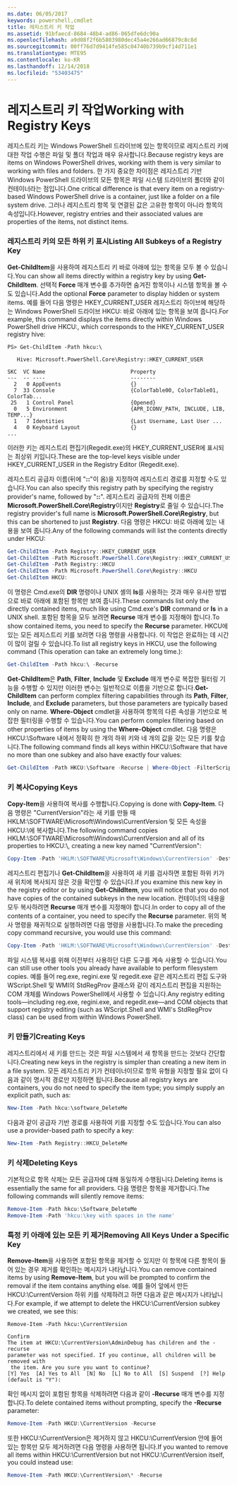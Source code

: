 ```yaml
---
ms.date: 06/05/2017
keywords: powershell,cmdlet
title: 레지스트리 키 작업
ms.assetid: 91bfaecd-8684-48b4-ad86-065dfe6dc90a
ms.openlocfilehash: a9d08f2f6b5803980dec45a4e266ad66879c8c8d
ms.sourcegitcommit: 00ff76d7d9414fe585c04740b739b9cf14d711e1
ms.translationtype: MTE95
ms.contentlocale: ko-KR
ms.lasthandoff: 12/14/2018
ms.locfileid: "53403475"
---
```

# <a name="working-with-registry-keys"></a><span data-ttu-id="add57-103">레지스트리 키 작업</span><span class="sxs-lookup"><span data-stu-id="add57-103">Working with Registry Keys</span></span>

<span data-ttu-id="add57-104">레지스트리 키는 Windows PowerShell 드라이브에 있는 항목이므로 레지스트리 키에 대한 작업 수행은 파일 및 폴더 작업과 매우 유사합니다.</span><span class="sxs-lookup"><span data-stu-id="add57-104">Because registry keys are items on Windows PowerShell drives, working with them is very similar to working with files and folders.</span></span> <span data-ttu-id="add57-105">한 가지 중요한 차이점은 레지스트리 기반 Windows PowerShell 드라이브의 모든 항목은 파일 시스템 드라이브의 폴더와 같이 컨테이너라는 점입니다.</span><span class="sxs-lookup"><span data-stu-id="add57-105">One critical difference is that every item on a registry-based Windows PowerShell drive is a container, just like a folder on a file system drive.</span></span> <span data-ttu-id="add57-106">그러나 레지스트리 항목 및 연결된 값은 고유한 항목이 아니라 항목의 속성입니다.</span><span class="sxs-lookup"><span data-stu-id="add57-106">However, registry entries and their associated values are properties of the items, not distinct items.</span></span>

### <a name="listing-all-subkeys-of-a-registry-key"></a><span data-ttu-id="add57-107">레지스트리 키의 모든 하위 키 표시</span><span class="sxs-lookup"><span data-stu-id="add57-107">Listing All Subkeys of a Registry Key</span></span>

<span data-ttu-id="add57-108">**Get-ChildItem**을 사용하여 레지스트리 키 바로 아래에 있는 항목을 모두 볼 수 있습니다.</span><span class="sxs-lookup"><span data-stu-id="add57-108">You can show all items directly within a registry key by using **Get-ChildItem**.</span></span> <span data-ttu-id="add57-109">선택적 **Force** 매개 변수를 추가하면 숨겨진 항목이나 시스템 항목을 볼 수도 있습니다.</span><span class="sxs-lookup"><span data-stu-id="add57-109">Add the optional **Force** parameter to display hidden or system items.</span></span> <span data-ttu-id="add57-110">예를 들어 다음 명령은 HKEY_CURRENT_USER 레지스트리 하이브에 해당하는 Windows PowerShell 드라이브 HKCU: 바로 아래에 있는 항목을 보여 줍니다.</span><span class="sxs-lookup"><span data-stu-id="add57-110">For example, this command displays the items directly within Windows PowerShell drive HKCU:, which corresponds to the HKEY_CURRENT_USER registry hive:</span></span>

```
PS> Get-ChildItem -Path hkcu:\

   Hive: Microsoft.PowerShell.Core\Registry::HKEY_CURRENT_USER

SKC  VC Name                           Property
---  -- ----                           --------
  2   0 AppEvents                      {}
  7  33 Console                        {ColorTable00, ColorTable01, ColorTab...
 25   1 Control Panel                  {Opened}
  0   5 Environment                    {APR_ICONV_PATH, INCLUDE, LIB, TEMP...}
  1   7 Identities                     {Last Username, Last User ...
  4   0 Keyboard Layout                {}
...
```

<span data-ttu-id="add57-111">이러한 키는 레지스트리 편집기(Regedit.exe)의 HKEY_CURRENT_USER에 표시되는 최상위 키입니다.</span><span class="sxs-lookup"><span data-stu-id="add57-111">These are the top-level keys visible under HKEY_CURRENT_USER in the Registry Editor (Regedit.exe).</span></span>

<span data-ttu-id="add57-112">레지스트리 공급자 이름(뒤에 "**::**"이 옴)을 지정하여 레지스트리 경로를 지정할 수도 있습니다.</span><span class="sxs-lookup"><span data-stu-id="add57-112">You can also specify this registry path by specifying the registry provider's name, followed by "**::**".</span></span> <span data-ttu-id="add57-113">레지스트리 공급자의 전체 이름은 **Microsoft.PowerShell.Core\\Registry**이지만 **Registry**로 줄일 수 있습니다.</span><span class="sxs-lookup"><span data-stu-id="add57-113">The registry provider's full name is **Microsoft.PowerShell.Core\\Registry**, but this can be shortened to just **Registry**.</span></span> <span data-ttu-id="add57-114">다음 명령은 HKCU: 바로 아래에 있는 내용을 보여 줍니다.</span><span class="sxs-lookup"><span data-stu-id="add57-114">Any of the following commands will list the contents directly under HKCU:</span></span>

```powershell
Get-ChildItem -Path Registry::HKEY_CURRENT_USER
Get-ChildItem -Path Microsoft.PowerShell.Core\Registry::HKEY_CURRENT_USER
Get-ChildItem -Path Registry::HKCU
Get-ChildItem -Path Microsoft.PowerShell.Core\Registry::HKCU
Get-ChildItem HKCU:
```

<span data-ttu-id="add57-115">이 명령은 Cmd.exe의 **DIR** 명령이나 UNIX 셸의 **ls**를 사용하는 것과 매우 유사한 방법으로 바로 아래에 포함된 항목만 보여 줍니다.</span><span class="sxs-lookup"><span data-stu-id="add57-115">These commands list only the directly contained items, much like using Cmd.exe's **DIR** command or **ls** in a UNIX shell.</span></span> <span data-ttu-id="add57-116">포함된 항목을 모두 보려면 **Recurse** 매개 변수를 지정해야 합니다.</span><span class="sxs-lookup"><span data-stu-id="add57-116">To show contained items, you need to specify the **Recurse** parameter.</span></span> <span data-ttu-id="add57-117">HKCU에 있는 모든 레지스트리 키를 보려면 다음 명령을 사용합니다. 이 작업은 완료하는 데 시간이 많이 걸릴 수 있습니다.</span><span class="sxs-lookup"><span data-stu-id="add57-117">To list all registry keys in HKCU, use the following command (This operation can take an extremely long time.):</span></span>

```powershell
Get-ChildItem -Path hkcu:\ -Recurse
```

<span data-ttu-id="add57-118">**Get-ChildItem**은 **Path**, **Filter**, **Include** 및 **Exclude** 매개 변수로 복잡한 필터링 기능을 수행할 수 있지만 이러한 변수는 일반적으로 이름을 기반으로 합니다.</span><span class="sxs-lookup"><span data-stu-id="add57-118">**Get-ChildItem** can perform complex filtering capabilities through its **Path**, **Filter**, **Include**, and **Exclude** parameters, but those parameters are typically based only on name.</span></span> <span data-ttu-id="add57-119">**Where-Object** cmdlet을 사용하여 항목의 다른 속성을 기반으로 복잡한 필터링을 수행할 수 있습니다.</span><span class="sxs-lookup"><span data-stu-id="add57-119">You can perform complex filtering based on other properties of items by using the **Where-Object** cmdlet.</span></span> <span data-ttu-id="add57-120">다음 명령은 HKCU:\\Software 내에서 정확히 한 개의 하위 키와 네 개의 값을 갖는 모든 키를 찾습니다.</span><span class="sxs-lookup"><span data-stu-id="add57-120">The following command finds all keys within HKCU:\\Software that have no more than one subkey and also have exactly four values:</span></span>

```powershell
Get-ChildItem -Path HKCU:\Software -Recurse | Where-Object -FilterScript {($_.SubKeyCount -le 1) -and ($_.ValueCount -eq 4) }
```

### <a name="copying-keys"></a><span data-ttu-id="add57-121">키 복사</span><span class="sxs-lookup"><span data-stu-id="add57-121">Copying Keys</span></span>

<span data-ttu-id="add57-122">**Copy-Item**을 사용하여 복사를 수행합니다.</span><span class="sxs-lookup"><span data-stu-id="add57-122">Copying is done with **Copy-Item**.</span></span> <span data-ttu-id="add57-123">다음 명령은 "CurrentVersion"라는 새 키를 만들 때 HKLM:\\SOFTWARE\\Microsoft\\Windows\\CurrentVersion 및 모든 속성을 HKCU:\\에 복사합니다.</span><span class="sxs-lookup"><span data-stu-id="add57-123">The following command copies HKLM:\\SOFTWARE\\Microsoft\\Windows\\CurrentVersion and all of its properties to HKCU:\\, creating a new key named "CurrentVersion":</span></span>

```powershell
Copy-Item -Path 'HKLM:\SOFTWARE\Microsoft\Windows\CurrentVersion' -Destination hkcu:
```

<span data-ttu-id="add57-124">레지스트리 편집기나 **Get-ChildItem**을 사용하여 새 키를 검사하면 포함된 하위 키가 새 위치에 복사되지 않은 것을 확인할 수 있습니다.</span><span class="sxs-lookup"><span data-stu-id="add57-124">If you examine this new key in the registry editor or by using **Get-ChildItem**, you will notice that you do not have copies of the contained subkeys in the new location.</span></span> <span data-ttu-id="add57-125">컨테이너의 내용을 모두 복사하려면 **Recurse** 매개 변수를 지정해야 합니다.</span><span class="sxs-lookup"><span data-stu-id="add57-125">In order to copy all of the contents of a container, you need to specify the **Recurse** parameter.</span></span> <span data-ttu-id="add57-126">위의 복사 명령을 재귀적으로 실행하려면 다음 명령을 사용합니다.</span><span class="sxs-lookup"><span data-stu-id="add57-126">To make the preceding copy command recursive, you would use this command:</span></span>

```powershell
Copy-Item -Path 'HKLM:\SOFTWARE\Microsoft\Windows\CurrentVersion' -Destination hkcu: -Recurse
```

<span data-ttu-id="add57-127">파일 시스템 복사를 위해 이전부터 사용하던 다른 도구를 계속 사용할 수 있습니다.</span><span class="sxs-lookup"><span data-stu-id="add57-127">You can still use other tools you already have available to perform filesystem copies.</span></span> <span data-ttu-id="add57-128">예를 들어 reg.exe, regini.exe 및 regedit.exe 같은 레지스트리 편집 도구와 WScript.Shell 및 WMI의 StdRegProv 클래스와 같이 레지스트리 편집을 지원하는 COM 개체를 Windows PowerShell에서 사용할 수 있습니다.</span><span class="sxs-lookup"><span data-stu-id="add57-128">Any registry editing tools—including reg.exe, regini.exe, and regedit.exe—and COM objects that support registry editing (such as WScript.Shell and WMI's StdRegProv class) can be used from within Windows PowerShell.</span></span>

### <a name="creating-keys"></a><span data-ttu-id="add57-129">키 만들기</span><span class="sxs-lookup"><span data-stu-id="add57-129">Creating Keys</span></span>

<span data-ttu-id="add57-130">레지스트리에서 새 키를 만드는 것은 파일 시스템에서 새 항목을 만드는 것보다 간단합니다.</span><span class="sxs-lookup"><span data-stu-id="add57-130">Creating new keys in the registry is simpler than creating a new item in a file system.</span></span> <span data-ttu-id="add57-131">모든 레지스트리 키가 컨테이너이므로 항목 유형을 지정할 필요 없이 다음과 같이 명시적 경로만 지정하면 됩니다.</span><span class="sxs-lookup"><span data-stu-id="add57-131">Because all registry keys are containers, you do not need to specify the item type; you simply supply an explicit path, such as:</span></span>

```powershell
New-Item -Path hkcu:\software_DeleteMe
```

<span data-ttu-id="add57-132">다음과 같이 공급자 기반 경로를 사용하여 키를 지정할 수도 있습니다.</span><span class="sxs-lookup"><span data-stu-id="add57-132">You can also use a provider-based path to specify a key:</span></span>

```powershell
New-Item -Path Registry::HKCU_DeleteMe
```

### <a name="deleting-keys"></a><span data-ttu-id="add57-133">키 삭제</span><span class="sxs-lookup"><span data-stu-id="add57-133">Deleting Keys</span></span>

<span data-ttu-id="add57-134">기본적으로 항목 삭제는 모든 공급자에 대해 동일하게 수행됩니다.</span><span class="sxs-lookup"><span data-stu-id="add57-134">Deleting items is essentially the same for all providers.</span></span> <span data-ttu-id="add57-135">다음 명령은 항목을 제거합니다.</span><span class="sxs-lookup"><span data-stu-id="add57-135">The following commands will silently remove items:</span></span>

```powershell
Remove-Item -Path hkcu:\Software_DeleteMe
Remove-Item -Path 'hkcu:\key with spaces in the name'
```

### <a name="removing-all-keys-under-a-specific-key"></a><span data-ttu-id="add57-136">특정 키 아래에 있는 모든 키 제거</span><span class="sxs-lookup"><span data-stu-id="add57-136">Removing All Keys Under a Specific Key</span></span>

<span data-ttu-id="add57-137">**Remove-Item**을 사용하면 포함된 항목을 제거할 수 있지만 이 항목에 다른 항목이 들어 있는 경우 제거를 확인하는 메시지가 나타납니다.</span><span class="sxs-lookup"><span data-stu-id="add57-137">You can remove contained items by using **Remove-Item**, but you will be prompted to confirm the removal if the item contains anything else.</span></span> <span data-ttu-id="add57-138">예를 들어 앞에서 만든 HKCU:\\CurrentVersion 하위 키를 삭제하려고 하면 다음과 같은 메시지가 나타납니다.</span><span class="sxs-lookup"><span data-stu-id="add57-138">For example, if we attempt to delete the HKCU:\\CurrentVersion subkey we created, we see this:</span></span>

```
Remove-Item -Path hkcu:\CurrentVersion

Confirm
The item at HKCU:\CurrentVersion\AdminDebug has children and the -recurse
parameter was not specified. If you continue, all children will be removed with
 the item. Are you sure you want to continue?
[Y] Yes  [A] Yes to All  [N] No  [L] No to All  [S] Suspend  [?] Help
(default is "Y"):
```

<span data-ttu-id="add57-139">확인 메시지 없이 포함된 항목을 삭제하려면 다음과 같이 **-Recurse** 매개 변수를 지정합니다.</span><span class="sxs-lookup"><span data-stu-id="add57-139">To delete contained items without prompting, specify the **-Recurse** parameter:</span></span>

```powershell
Remove-Item -Path HKCU:\CurrentVersion -Recurse
```

<span data-ttu-id="add57-140">또한 HKCU:\\CurrentVersion은 제거하지 않고 HKCU:\\CurrentVersion 안에 들어 있는 항목만 모두 제거하려면 다음 명령을 사용하면 됩니다.</span><span class="sxs-lookup"><span data-stu-id="add57-140">If you wanted to remove all items within HKCU:\\CurrentVersion but not HKCU:\\CurrentVersion itself, you could instead use:</span></span>

```powershell
Remove-Item -Path HKCU:\CurrentVersion\* -Recurse
```